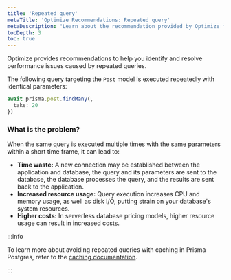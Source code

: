 ```yaml
---
title: 'Repeated query'
metaTitle: 'Optimize Recommendations: Repeated query'
metaDescription: "Learn about the recommendation provided by Optimize for repeated queries."
tocDepth: 3
toc: true
---
```


Optimize provides recommendations to help you identify and resolve performance issues caused by repeated queries.

The following query targeting the `Post` model is executed repeatedly with identical parameters:

```ts
await prisma.post.findMany(,
  take: 20
})
```

### What is the problem?

When the same query is executed multiple times with the same parameters within a short time frame, it can lead to:

- **Time waste:** A new connection may be established between the application and database, the query and its parameters are sent to the database, the database processes the query, and the results are sent back to the application.
- **Increased resource usage:** Query execution increases CPU and memory usage, as well as disk I/O, putting strain on your database's system resources.
- **Higher costs:** In serverless database pricing models, higher resource usage can result in increased costs.

:::info

To learn more about avoiding repeated queries with caching in Prisma Postgres, refer to the [caching documentation](/postgres/database/caching).

:::
